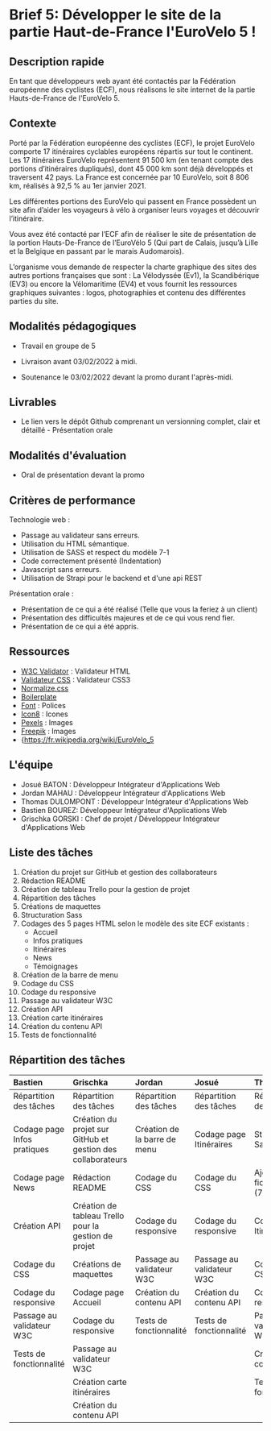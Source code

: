 # Brief 5: Développer le site de la partie Haut-de-France l'EuroVelo 5 !

## Description rapide

En tant que développeurs web ayant été contactés par la Fédération européenne des cyclistes (ECF), nous réalisons le site internet de la partie Hauts-de-France de l'EuroVelo 5.

## Contexte
Porté par la Fédération européenne des cyclistes (ECF), le projet EuroVelo comporte 17 itinéraires cyclables européens répartis sur tout le continent. Les 17 itinéraires EuroVelo représentent 91 500 km (en tenant compte des portions d’itinéraires dupliqués), dont 45 000 km sont déjà développés et traversent 42 pays. La France est concernée par 10 EuroVelo, soit 8 806 km, réalisés à 92,5 % au 1er janvier 2021.

Les différentes portions des EuroVelo qui passent en France possèdent un site afin d’aider les voyageurs à vélo à organiser leurs voyages et découvrir l’itinéraire.

Vous avez été contacté par l’ECF afin de réaliser le site de présentation de la portion Hauts-De-France de l’EuroVélo 5 (Qui part de Calais, jusqu’à Lille et la Belgique en passant par le marais Audomarois).

L’organisme vous demande de respecter la charte graphique des sites des autres portions françaises que sont : La Vélodyssée (Ev1), la Scandibérique (EV3) ou encore la Vélomaritime (EV4) et vous fournit les ressources graphiques suivantes : logos, photographies et contenu des différentes parties du site.

## Modalités pédagogiques

- Travail en groupe de 5

- Livraison avant 03/02/2022 à midi.

- Soutenance le 03/02/2022 devant la promo durant l'après-midi.

## Livrables

- Le lien vers le dépôt Github comprenant un versionning complet, clair et détaillé - Présentation orale

## Modalités d'évaluation

-  Oral de présentation devant la promo

## Critères de performance

Technologie web :

-   Passage au validateur sans erreurs.
-   Utilisation du HTML sémantique.
-   Utilisation de SASS et respect du modèle 7-1
-   Code correctement présenté (Indentation)
-   Javascript sans erreurs.
-   Utilisation de Strapi pour le backend et d'une api REST

Présentation orale :

-   Présentation de ce qui a été réalisé (Telle que vous la feriez à un client)
-   Présentation des difficultés majeures et de ce qui vous rend fier.
-   Présentation de ce qui a été appris.

## Ressources

-   [W3C Validator](https://validator.w3.org/) : Validateur HTML
-   [Validateur CSS](https://jigsaw.w3.org/css-validator/) : Validateur CSS3
-   [Normalize.css](https://github.com/necolas/normalize.css)
-   [Boilerplate](https://html5boilerplate.com/)
-   [Font](https://fontawesome.com/) : Polices
- [Icon8](https://icons8.com/illustrations/web-elements) : Icones
-  [Pexels](https://www.pexels.com/fr-fr/) : Images
-  [Freepik](https://fr.freepik.com/) : Images
- {https://fr.wikipedia.org/wiki/EuroVelo_5

## L'équipe

- Josué BATON : Développeur Intégrateur d'Applications Web 
- Jordan MAHAU : Développeur Intégrateur d'Applications Web 
- Thomas DULOMPONT : Développeur Intégrateur d'Applications Web
- Bastien BOUREZ: Développeur Intégrateur d'Applications Web
- Grischka GORSKI : Chef de projet / Développeur Intégrateur d'Applications Web

## Liste des tâches 

1. Création du projet sur GitHub et gestion des collaborateurs
2. Rédaction README
3. Création de tableau Trello pour la gestion de projet
4. Répartition des tâches
5. Créations de maquettes
6. Structuration Sass
7. Codages des 5 pages HTML selon le modèle des site ECF existants :
	- Accueil
	- Infos pratiques
	- Itinéraires 
	- News
	- Témoignages
8. Création de la barre de menu
9. Codage du CSS 
10. Codage du responsive
11. Passage au validateur W3C
12. Création API
13. Création carte itinéraires
14. Création du contenu API
15. Tests de fonctionnalité

## Répartition des tâches

| Bastien | Grischka | Jordan | Josué | Thomas |
|:----------|:----------|:----------|:----------|:----------|
| Répartition des tâches |  Répartition des tâches |  Répartition des tâches |  Répartition des tâches |  Répartition des tâches | 
| Codage page Infos pratiques | Création du projet sur GitHub et gestion des collaborateurs | Création de la barre de menu | Codage page Itinéraires  | Structuration Sass | 
| Codage page News | Rédaction README |  Codage du CSS  | Codage du CSS   | Ajout des fichiers SASS (7-1) | 
| Création API | Création de tableau Trello pour la gestion de projet | Codage du responsive  | Codage du responsive  |  Codage page Itinéraires | 
| Codage du CSS  | Créations de maquettes |  Passage au validateur W3C | Passage au validateur W3C  | Codage du CSS   | 
| Codage du responsive | Codage page Accueil |  Création du contenu API |  Création du contenu API |  Codage du responsive | 
| Passage au validateur W3C | Codage du responsive | Tests de fonctionnalité  | Tests de fonctionnalité  | Passage au validateur W3C | 
| Tests de fonctionnalité | Passage au validateur W3C |   |   | Création du contenu API | 
|  | Création carte itinéraires |   |   | Tests de fonctionnalité | 
|  | Création du contenu API |   |   |  | 
```